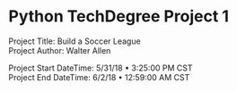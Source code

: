 # Python TechDegree Project 1
Project Title: Build a Soccer League\
Project Author: Walter Allen

Project Start DateTime: 5/31/18 • 3:25:00 PM CST\
Project End DateTime:   6/2/18 • 12:59:00 AM CST
